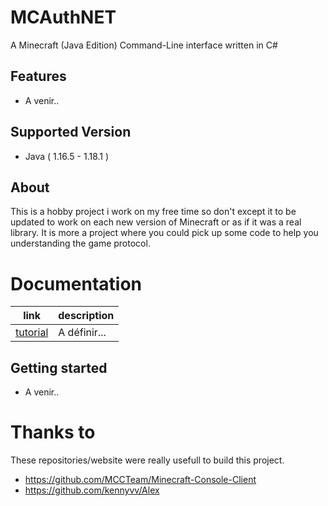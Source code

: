 # MCAuthNET
A Minecraft (Java Edition) Command-Line interface written in C#

## Features
- A venir..

## Supported Version
- Java ( 1.16.5 - 1.18.1 )

## About
This is a hobby project i work on my free time so don't except it to be updated to work on each new version of Minecraft or as if it was a real library. It is more a project where you could pick up some code to help you understanding the game protocol.

# Documentation

| link | description |
|---|---|
|[tutorial](#) | A définir... |


## Getting started
- A venir..




# Thanks to
These repositories/website were really usefull to build this project.

- https://github.com/MCCTeam/Minecraft-Console-Client
- https://github.com/kennyvv/Alex

